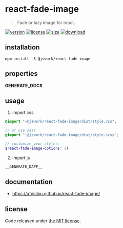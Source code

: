 # react-fade-image
> Fade or lazy image for react.

[![version][version-image]][version-url]
[![license][license-image]][license-url]
[![size][size-image]][size-url]
[![download][download-image]][download-url]

## installation
```shell
npm install -S @jswork/react-fade-image
```

## properties
__GENERATE_DOCS__

## usage
1. import css
  ```scss
  @import "~@jswork/react-fade-image/dist/style.css";

  // or use sass
  @import "~@jswork/react-fade-image/dist/style.scss";

  // customize your styles:
  $react-fade-image-options: ()
  ```
2. import js
  ```js
__GENERATE_DAPP__
  ```

## documentation
- https://afeiship.github.io/react-fade-image/


## license
Code released under [the MIT license](https://github.com/afeiship/react-fade-image/blob/master/LICENSE.txt).

[version-image]: https://img.shields.io/npm/v/@jswork/react-fade-image
[version-url]: https://npmjs.org/package/@jswork/react-fade-image

[license-image]: https://img.shields.io/npm/l/@jswork/react-fade-image
[license-url]: https://github.com/afeiship/react-fade-image/blob/master/LICENSE.txt

[size-image]: https://img.shields.io/bundlephobia/minzip/@jswork/react-fade-image
[size-url]: https://github.com/afeiship/react-fade-image/blob/master/dist/react-fade-image.min.js

[download-image]: https://img.shields.io/npm/dm/@jswork/react-fade-image
[download-url]: https://www.npmjs.com/package/@jswork/react-fade-image

